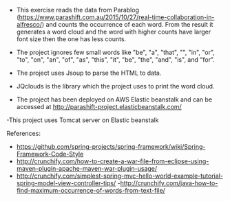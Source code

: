 - This exercise reads the data from Parablog (https://www.parashift.com.au/2015/10/27/real-time-collaboration-in-alfresco/) and counts the occurrence of each word. From the result it generates a word cloud and the word with higher counts have larger font size then the one has less counts. 

- The project ignores few small words like "be", "a", "that", "", "in", "or", "to", "on", "an", "of", "as", "this", "it", "be", "the", "and", "is", and "for".

- The project uses Jsoup to parse the HTML to data.

- JQclouds is the library which the project uses to print the word cloud.

- The project has been deployed on AWS Elastic beanstalk and can be accessed at http://parashift-project.elasticbeanstalk.com/ 

-This project uses Tomcat server on Elastic beanstalk

References:
- https://github.com/spring-projects/spring-framework/wiki/Spring-Framework-Code-Style
- http://crunchify.com/how-to-create-a-war-file-from-eclipse-using-maven-plugin-apache-maven-war-plugin-usage/
- http://crunchify.com/simplest-spring-mvc-hello-world-example-tutorial-spring-model-view-controller-tips/
-http://crunchify.com/java-how-to-find-maximum-occurrence-of-words-from-text-file/